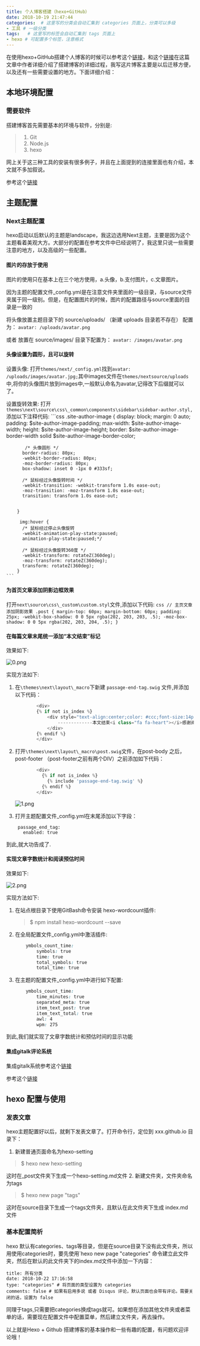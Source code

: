 ```yaml
---
title: 个人博客搭建（hexo+GitHub）
date: 2018-10-19 21:47:44
categories:  # 这里写的分类会自动汇集到 categories 页面上，分类可以多级
- 工具 # 一级分类
tags:   # 这里写的标签会自动汇集到 tags 页面上
- hexo # 可配置多个标签，注意格式
---
```

在使用hexo+GitHub搭建个人博客的时候可以参考这个[链接](https://www.jianshu.com/p/380290deb8f0)，和这个[链接](https://asdfv1929.github.io/categories/GitBlog/)在这篇文章中作者详细介绍了搭建博客的详细过程，我写这片博客主要是以后迁移方便，以及还有一些需要设置的地方。下面详细介绍：

## 本地环境配置

### 需要软件

搭建博客首先需要基本的环境与软件，分别是:
> 1. Git
> 2. Node.js
> 3. hexo

网上关于这三种工具的安装有很多例子，并且在上面提到的连接里面也有介绍，本文就不多加叙说。

参考这个[链接](https://www.jianshu.com/p/380290deb8f0)

## 主题配置

### Next主题配置

hexo启动以后默认的主题是landscape，我这边选用Next主题，主要是因为这个主题看着美观大方。大部分的配置在参考文件中已经说明了，我这里只说一些需要注意的地方，以及高级的一些配置。

#### 图片的存放于使用

图片的使用只在基本上在三个地方使用，a.头像，b.支付图片，c.文章图片。

因为主题的配置文件_config.yml是在注意文件夹里面的一级目录，与source文件夹属于同一级别。但是，在配置图片的时候，图片的配置路径与source里面的目录是一致的

将头像放置主题目录下的 source/uploads/ （新建 uploads 目录若不存在） 配置为：
`
avatar: /uploads/avatar.png
`

或者 放置在 source/images/ 目录下配置为：
`
avatar: /images/avatar.png
`

#### 头像设置为圆形，且可以旋转

设置头像:
打开`themes/next/_config.yml`找到`avatar: /uploads/images/avatar.jpg;`其中images文件在`themes/nextsource/uploads`中,将你的头像图片放到images中,一般默认命名为avatar,记得改下后缀就可以了。

设置旋转效果:
打开`themes\next\source\css\_common\components\sidebar\sidebar-author.styl,`
添加以下注释代码:
	```css
		.site-author-image {
		  display: block;
		  margin: 0 auto;
		  padding: $site-author-image-padding;
		  max-width: $site-author-image-width;
		  height: $site-author-image-height;
		  border: $site-author-image-border-width solid $site-author-image-border-color;
		
		   /* 头像圆形 */
		  border-radius: 80px;
		  -webkit-border-radius: 80px;
		  -moz-border-radius: 80px;
		  box-shadow: inset 0 -1px 0 #333sf;
		
		  /* 鼠标经过头像旋转时间 */
		  -webkit-transition: -webkit-transform 1.0s ease-out;
		  -moz-transition: -moz-transform 1.0s ease-out;
		  transition: transform 1.0s ease-out;
		
		
		}
		
		 img:hover {
		  /* 鼠标经过停止头像旋转 
		  -webkit-animation-play-state:paused;
		  animation-play-state:paused;*/
		
		  /* 鼠标经过头像旋转360度 */
		  -webkit-transform: rotateZ(360deg);
		  -moz-transform: rotateZ(360deg);
		  transform: rotateZ(360deg);
		}
	```
#### 为首页文章添加阴影边框效果
打开`next\source\css\_custom\custom.styl`文件,添加以下代码:
	```css
		// 主页文章添加阴影效果
		 .post {
		   margin-top: 60px;
		   margin-bottom: 60px;
		   padding: 25px;
		   -webkit-box-shadow: 0 0 5px rgba(202, 203, 203, .5);
		   -moz-box-shadow: 0 0 5px rgba(202, 203, 204, .5);
		  }
	```

#### 在每篇文章末尾统一添加“本文结束”标记	
效果如下:

![0.png](/uploads/images/0.png)

实现方法如下:

1.  在`\themes\next\layout\_macro`下新建 `passage-end-tag.swig` 文件,并添加以下代码：

	```javascript
			<div>
			{% if not is_index %}
				<div style="text-align:center;color: #ccc;font-size:14px;">
					-------------本文结束<i class="fa fa-heart"></i>感谢阅读-------------
			   	</div>
			{% endif %}
			</div>
	```

2. 打开`\themes\next\layout\_macro\post.swig`文件，在post-body 之后， post-footer （post-footer之前有两个DIV）之前添加如下代码：

	```javascript
			<div>
			  {% if not is_index %}
			    {% include 'passage-end-tag.swig' %}
			  {% endif %}
			</div>
	```

   ![1.png](/uploads/images/1.png)

3. 打开主题配置文件_config.yml在末尾添加以下字段：

		passage_end_tag:
		  enabled: true

到此,就大功告成了.
#### 实现文章字数统计和阅读预估时间
效果如下:

![2.png](/uploads/images/2.png)

实现方法如下:
1. 在站点根目录下使用GitBash命令安装 hexo-wordcount插件:

    > $ npm install hexo-wordcount --save

2. 在全局配置文件_config.yml中激活插件:
		
	```css
		ymbols_count_time:
		    symbols: true
		    time: true
		    total_symbols: true
		    total_time: true
	```
3. 在主题的配置文件_config.yml中进行如下配置:
	```css
  		ymbols_count_time:  
			time_minutes: true
			separated_meta: true
			item_text_post: true
			item_text_total: true
			awl: 4
			wpm: 275
	```

到此,我们就实现了文章字数统计和预估时间的显示功能

#### 集成gitalk评论系统
集成gitalk系统参考这个[链接](https://asdfv1929.github.io/2018/01/20/gitalk/)

参考这个[链接](https://www.jianshu.com/p/380290deb8f0)

## hexo 配置与使用

### 发表文章
hexo主题配置好以后，就剩下发表文章了。打开命令行，定位到 xxx.github.io 目录下：

1. 新建普通页面命名为hexo-setting
 > $ hexo new hexo-setting

这时在_post文件夹下生成一个hexo-setting.md文件
2. 新建文件夹，文件夹命名为tags
 > $ hexo new page "tags"

这时在source目录下生成一个tags文件夹，且默认在此文件夹下生成 index.md 文件

### 基本配置简析

hexo 默认有categories、tags等目录，但是在source目录下没有此文件夹，所以用使用categories时，要先使用`hexo new page "categories" 命令建立此文件夹，然后在默认的此文件夹下的index.md文件中添加一下内容：

	title: 所有分类
	date: 2018-10-22 17:16:58
	type: "categories" # 将页面的类型设置为 categories
	comments: false # 如果有启用多说 或者 Disqus 评论，默认页面也会带有评论。需要关闭的话，设置为 false
同理于tags,只需要把categories换成tags就可。如果想在添加其他文件夹或者菜单的话，需要现在配置文件中配置菜单，然后建立文件夹，再去操作。

以上就是Hexo + Github 搭建博客的基本操作和一些有趣的配置，有问题欢迎评论哦！
